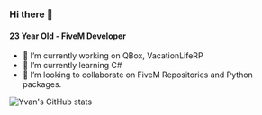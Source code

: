 ### Hi there 👋

#### 23 Year Old - FiveM Developer

- 🔭 I’m currently working on QBox, VacationLifeRP
- 🌱 I’m currently learning C#
- 👯 I’m looking to collaborate on FiveM Repositories and Python packages.

![Yvan's GitHub stats](https://github-readme-stats.vercel.app/api?username=HebiKotei&count_private=true&theme=tokyonight)

